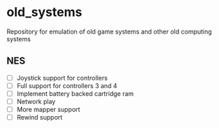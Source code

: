 # old_systems
Repository for emulation of old game systems and other old computing systems

## NES
- [ ] Joystick support for controllers
- [ ] Full support for controllers 3 and 4
- [ ] Implement battery backed cartridge ram
- [ ] Network play
- [ ] More mapper support
- [ ] Rewind support
